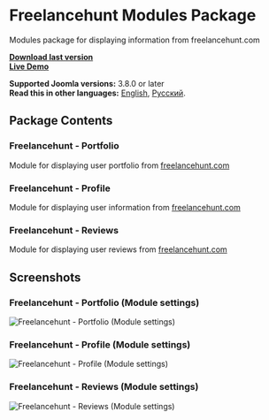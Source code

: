 # Freelancehunt Modules Package
Modules package for displaying information from freelancehunt.com

**[Download last version](https://github.com/Septdir/pkg_freelancehunt_modules/releases/latest)**   
**[Live Demo](https://septdir.ru/work.html)**

**Supported Joomla versions:** 3.8.0 or later  
**Read this in other languages:** 
[English](https://github.com/Septdir/pkg_freelancehunt_modules/blob/master/README.md), 
[Русский](https://github.com/Septdir/pkg_freelancehunt_modules/blob/master/README.ru-RU.md).


## Package Contents
### Freelancehunt - Portfolio
Module for displaying user portfolio from [freelancehunt.com](https://freelancehunt.com/r/Byv3Y)

### Freelancehunt - Profile
Module for displaying user information from [freelancehunt.com](https://freelancehunt.com/r/Byv3Y)

### Freelancehunt - Reviews
Module for displaying user reviews from [freelancehunt.com](https://freelancehunt.com/r/Byv3Y)


## Screenshots
### Freelancehunt - Portfolio (Module settings)
![Freelancehunt - Portfolio (Module settings)](https://septdir.ru/images/blog/37/portfolio-en.jpg)

### Freelancehunt - Profile (Module settings)
![Freelancehunt - Profile (Module settings)](https://septdir.ru/images/blog/37/profile-en.jpg)

### Freelancehunt - Reviews (Module settings)
![Freelancehunt - Reviews (Module settings)](https://septdir.ru/images/blog/37/reviews-en.jpg)